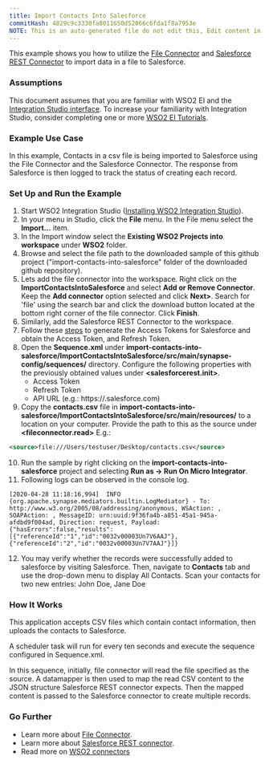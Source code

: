 ```yaml
---
title: Import Contacts Into Salesforce
commitHash: 4829c9c3330fa8011650d52066c6fda1f8a7953e
NOTE: This is an auto-generated file do not edit this, Edit content in source repository
---
```


This example shows you how to utilize the [File Connector](https://store.wso2.com/store/assets/esbconnector/details/5d6de1a4-1fa7-434e-863f-95c8533d3df2) and [Salesforce REST Connector](https://store.wso2.com/store/assets/esbconnector/details/43e44763-0d73-4ab3-8ae9-d6f73532d164) to import data in a file to Salesforce.

### Assumptions ###

This document assumes that you are familiar with WSO2 EI and the 
[Integration Studio interface](https://ei.docs.wso2.com/en/latest/micro-integrator/overview/quick-start-guide/). To 
increase your familiarity with Integration Studio, consider completing one or more 
[WSO2 EI Tutorials](https://ei.docs.wso2.com/en/latest/micro-integrator/use-cases/integration-use-cases/).

### Example Use Case
In this example, Contacts in a csv file is being imported to Salesforce using the File Connector and the Salesforce Connector. The response from Salesforce is then logged to track the status of creating each record.   

### Set Up and Run the Example

1. Start WSO2 Integration Studio ([Installing WSO2 Integration Studio](https://ei.docs.wso2.com/en/latest/micro-integrator/develop/installing-WSO2-Integration-Studio/)).
2. In your menu in Studio, click the **File** menu. In the File menu select the **Import...** item.
3. In the Import window select the **Existing WSO2 Projects into workspace** under **WSO2** folder.
4. Browse and select the file path to the downloaded sample of this github project 
("import-contacts-into-salesforce" folder of the downloaded github repository).
5. Lets add the file connector into the workspace. Right click on the **ImportContactsIntoSalesforce** and select 
**Add or Remove Connector**. Keep the **Add connector** option selected and click **Next>**. Search for 'file' using the 
search bar and click the download button located at the bottom right corner of the file connector. Click **Finish**.
6. Similarly, add the Salesforce REST Connector to the workspace.
7. Follow these [steps](https://ei.docs.wso2.com/en/latest/micro-integrator/references/connectors/salesforce-rest-connector/sf-access-token-generation/) to generate the Access Tokens for Salesforce and obtain the Access Token, and Refresh Token.
8. Open the **Sequence.xml** under 
**import-contacts-into-salesforce/ImportContactsIntoSalesforce/src/main/synapse-config/sequences/** directory. 
Configure the following properties with the previously obtained values under **<salesforcerest.init>**.
    - Access Token
    - Refresh Token
    - API URL (e.g.: https://<INSTANCE>.salesforce.com)
9. Copy the **contacts.csv** file in **import-contacts-into-salesforce/ImportContactsIntoSalesforce/src/main/resources/** to a location on your computer. 
Provide the path to this as the source under **<fileconnector.read>**
E.g.:
```xml
<source>file:///Users/testuser/Desktop/contacts.csv</source>
```
10. Run the sample by right clicking on the **import-contacts-into-salesforce** project and selecting **Run as -> Run On Micro Integrator**.
11. Following logs can be observed in the console log.
```
[2020-04-28 11:18:16,994]  INFO {org.apache.synapse.mediators.builtin.LogMediator} - To: http://www.w3.org/2005/08/addressing/anonymous, WSAction: , SOAPAction: , MessageID: urn:uuid:9f36fa4b-a851-45a1-945a-afdbd9f004ad, Direction: request, Payload: {"hasErrors":false,"results":[{"referenceId":"1","id":"0032v00003Un7V6AAJ"},{"referenceId":"2","id":"0032v00003Un7V7AAJ"}]}

```
12. You may verify whether the records were successfully added to salesforce by visiting Salesforce. Then, navigate to **Contacts** tab and use the drop-down menu to display All Contacts.
Scan your contacts for two new entries: John Doe, Jane Doe
                                                                                                                                                                                                                                        
### How It Works

This application accepts CSV files which contain contact information, then uploads the contacts to Salesforce.

A scheduler task will run for every ten seconds and execute the sequence configured in Sequence.xml. 

In this sequence, initially, file connector will read the file specified as the source. A datamapper is then used to map the read CSV content to the JSON structure Salesforce REST connector expects. 
Then the mapped content is passed to the Salesforce connector to create multiple records.

### Go Further

* Learn more about [File Connector](https://docs.wso2.com/display/ESBCONNECTORS/Working+with+the+File+Connector#WorkingwiththeFileConnector-append).
* Learn more about [Salesforce REST connector](https://docs.wso2.com/display/ESBCONNECTORS/Salesforce+REST+Connector).
* Read more on [WSO2 connectors](https://docs.wso2.com/display/ESBCONNECTORS/WSO2+ESB+Connectors+Documentation)
